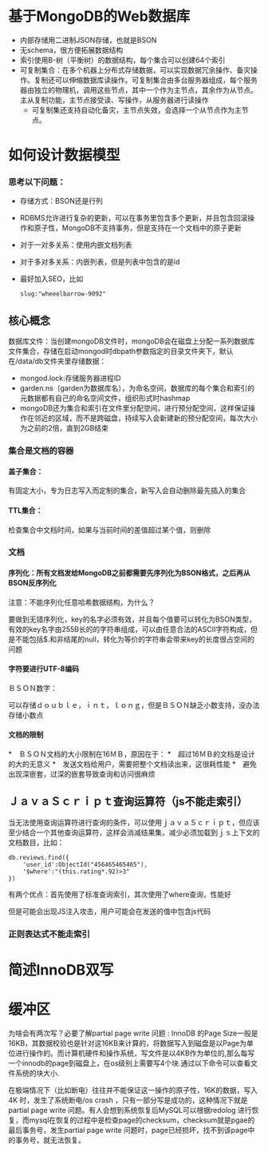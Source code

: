 # 基于MongoDB的Web数据库

* 内部存储用二进制JSON存储，也就是BSON
* 无schema，很方便拓展数据结构
* 索引使用B-树（平衡树）的数据结构，每个集合可以创建64个索引
* 可复制集合：在多个机器上分布式存储数据，可以实现数据冗余操作、备灾操作。复制还可以伸缩数据库读操作。可复制集合由多台服务器组成，每个服务器由独立的物理机，调用这些节点，其中一个作为主节点，其余作为从节点。主从复制功能，主节点接受读、写操作，从服务器进行读操作
  * 可复制集还支持自动化备灾，主节点失效，会选择一个从节点作为主节点。

# 如何设计数据模型

### 思考以下问题：

* 存储方式：BSON还是行列
* RDBMS允许进行复杂的更新，可以在事务里包含多个更新，并且包含回滚操作和原子性，MongoDB不支持事务，但是支持在一个文档中的原子更新

* 对于一对多关系：使用内嵌文档列表

* 对于多对多关系：内嵌列表，但是列表中包含的是id

* 最好加入SEO，比如

  ```
  slug:"wheeelbarrow-9092"
  ```

## 核心概念

数据库文件：当创建mongoDB文件时，mongoDB会在磁盘上分配一系列数据库文件集合，存储在启动mongod时dbpath参数指定的目录文件夹下，默认在/data/db文件夹里存储数据：

* mongod.lock:存储服务器进程ID
* garden.ns（garden为数据库名），为命名空间，数据库的每个集合和索引的元数据都有自己的命名空间文件，组织形式时hashmap
* mongoDB还为集合和索引在文件里分配空间，进行预分配空间，这样保证操作在邻近的区域，而不是跨磁盘，持续写入会新建新的预分配空间，每次大小为之前的2倍，直到2GB结束

### 集合是文档的容器

#### 盖子集合：

有固定大小，专为日志写入而定制的集合，新写入会自动删除最先插入的集合

#### TTL集合：

检查集合中文档时间，如果与当前时间的差值超过某个值，则删除

### 文档

#### 序列化：所有文档发给MongoDB之前都需要先序列化为BSON格式，之后再从BSON反序列化

注意：不能序列化任意哈希数据结构，为什么？

要做到无错序列化，key的名字必须有效，并且每个值要可以转化为BSON类型，有效的key名字由255B长的的字符串组成，可以由任意合法的ASCII字符构成，但是不能包括$.和非结尾的null，转化为等价的字符串会带来key的长度很占空间的问题

#### 字符要进行UTF-8编码

ＢＳＯＮ数字：

可以存储ｄｏｕｂｌｅ，ｉｎｔ，ｌｏｎｇ，但是ＢＳＯＮ缺乏小数支持，没办法存储小数点

#### 文档的限制

*　ＢＳＯＮ文档的大小限制在16ＭＢ，原因在于：
  *　超过16ＭＢ的文档是设计的大的无意义
  *　发送文档给用户，需要把整个文档读出来，这很耗性能
  *　避免出现深嵌套，过深的嵌套导致查询和访问很麻烦

## ＪａｖａＳｃｒｉｐｔ查询运算符（js不能走索引）

当无法使用查询运算符进行查询的条件，可以使用ｊａｖａＳｃｒｉｐｔ，但应该至少结合一个其他查询运算符，这样会消减结果集，减少必须加载到ｊｓ上下文的文档数目，比如：

```
db.reviews.find({
	'user_id':ObjectId("456465465465"),
	'$where':"(this.rating*.92)>3"
})
```

有两个优点：首先使用了标准查询索引，其次使用了where查询，性能好

但是可能会出现JS注入攻击，用户可能会在发送的值中包含js代码

### 正则表达式不能走索引



# 简述InnoDB双写

# 缓冲区

为啥会有两次写？必要了解partial page write 问题 : 
       InnoDB 的Page Size一般是16KB，其数据校验也是针对这16KB来计算的，将数据写入到磁盘是以Page为单位进行操作的。而计算机硬件和操作系统，写文件是以4KB作为单位的,那么每写一个innodb的page到磁盘上，在os级别上需要写4个块.通过以下命令可以查看文件系统的块大小.

在极端情况下（比如断电）往往并不能保证这一操作的原子性，16K的数据，写入4K 时，发生了系统断电/os crash ，只有一部分写是成功的，这种情况下就是 partial page write 问题。有人会想到系统恢复后MySQL可以根据redolog 进行恢复，而mysql在恢复的过程中是检查page的checksum，checksum就是pgae的最后事务号，发生partial page write 问题时，page已经损坏，找不到该page中的事务号，就无法恢复。